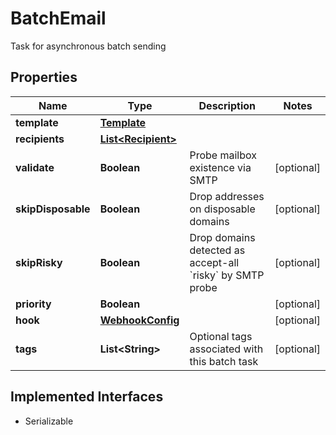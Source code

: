 

# BatchEmail

Task for asynchronous batch sending

## Properties

| Name | Type | Description | Notes |
|------------ | ------------- | ------------- | -------------|
|**template** | [**Template**](Template.md) |  |  |
|**recipients** | [**List&lt;Recipient&gt;**](Recipient.md) |  |  |
|**validate** | **Boolean** | Probe mailbox existence via SMTP |  [optional] |
|**skipDisposable** | **Boolean** | Drop addresses on disposable domains |  [optional] |
|**skipRisky** | **Boolean** | Drop domains detected as accept-all &#x60;risky&#x60; by SMTP probe |  [optional] |
|**priority** | **Boolean** |  |  [optional] |
|**hook** | [**WebhookConfig**](WebhookConfig.md) |  |  [optional] |
|**tags** | **List&lt;String&gt;** | Optional tags associated with this batch task |  [optional] |


## Implemented Interfaces

* Serializable


